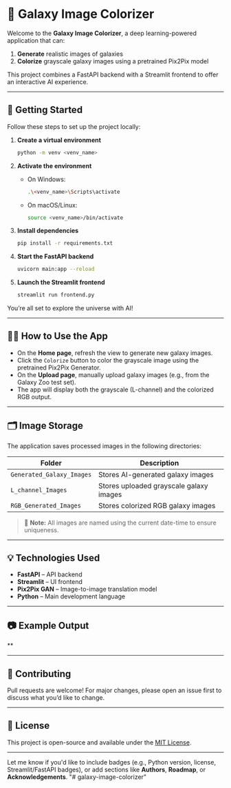 # 🌌 Galaxy Image Colorizer

Welcome to the **Galaxy Image Colorizer**, a deep learning-powered application that can:

1. **Generate** realistic images of galaxies
2. **Colorize** grayscale galaxy images using a pretrained Pix2Pix model

This project combines a FastAPI backend with a Streamlit frontend to offer an interactive AI experience.

---

## 🚀 Getting Started

Follow these steps to set up the project locally:

1. **Create a virtual environment**

   ```bash
   python -m venv <venv_name>
   ```

2. **Activate the environment**

   * On Windows:

     ```bash
     .\<venv_name>\Scripts\activate
     ```
   * On macOS/Linux:

     ```bash
     source <venv_name>/bin/activate
     ```

3. **Install dependencies**

   ```bash
   pip install -r requirements.txt
   ```

4. **Start the FastAPI backend**

   ```bash
   uvicorn main:app --reload
   ```

5. **Launch the Streamlit frontend**

   ```bash
   streamlit run frontend.py
   ```

You’re all set to explore the universe with AI!

---

## 🧑‍💻 How to Use the App

* On the **Home page**, refresh the view to generate new galaxy images.
* Click the `Colorize` button to color the grayscale image using the pretrained Pix2Pix Generator.
* On the **Upload page**, manually upload galaxy images (e.g., from the Galaxy Zoo test set).
* The app will display both the grayscale (L-channel) and the colorized RGB output.

---

## 🗂️ Image Storage

The application saves processed images in the following directories:

| Folder                    | Description                             |
| ------------------------- | --------------------------------------- |
| `Generated_Galaxy_Images` | Stores AI-generated galaxy images       |
| `L_channel_Images`        | Stores uploaded grayscale galaxy images |
| `RGB_Generated_Images`    | Stores colorized RGB galaxy images      |

> 📌 **Note:** All images are named using the current date-time to ensure uniqueness.

---

## 💡 Technologies Used

* **FastAPI** – API backend
* **Streamlit** – UI frontend
* **Pix2Pix GAN** – Image-to-image translation model
* **Python** – Main development language

---

## 📷 Example Output

**

---

## 🤝 Contributing

Pull requests are welcome! For major changes, please open an issue first to discuss what you’d like to change.

---

## 📄 License

This project is open-source and available under the [MIT License](LICENSE).

---

Let me know if you'd like to include badges (e.g., Python version, license, Streamlit/FastAPI badges), or add sections like **Authors**, **Roadmap**, or **Acknowledgements**.
"# galaxy-image-colorizer" 
